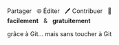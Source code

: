 
<div class="has-text-centered">

  <p class="is-size-4 mb-2">
    <span class="mx-4">
      Partager &nbsp;
      🌐
    </span>
    <span class="mx-4">
      Éditer &nbsp;
      🖊️
    </span>
    <span class="mx-4">
      Contribuer &nbsp;
      👥
    </span>
    <br>
    <b>facilement</b>
    &nbsp; & &nbsp;
    <b>gratuitement</b>
  </p>

  <!-- <p class="is-size-4 has-text-weight-bold mb-2">
    <span class="has-text-weight-normal is-size-5">
      en <i>open data</i>
    </span>
  </p> -->

  <p class="is-italic mt-4 has-text-grey-light">
    grâce à Git... mais sans toucher à Git
  </p>

</div>

<!-- GITRIBUTE - contribute with GIT ...but without minding it-->
<!--  ... but without having to use Github or Gitlab  -->
